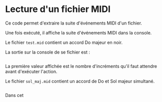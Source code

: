 # Lecture d'un fichier MIDI

Ce code permet d'extraire la suite d'événements MIDI d'un fichier.

Une fois exécuté, il affiche la suite d'événements MIDI dans la console.

Le fichier `test.mid` contient un accord Do majeur en noir.  

La sortie sur la console de se fichier est :
```console
```

La première valeur affichée est le nombre d'incréments qu'il faut attendre avant
d'exécuter l'action.


Le fichier `sol_maj.mid` contient un accord de Do et Sol majeur simultané.  
```console
```

Dans cet 
